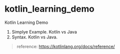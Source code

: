 # kotlin_learning_demo
Kotlin Learning Demo
1. Simplye Example. Kotlin vs Java
2. Syntax. Kotlin vs Java.
> reference: https://kotlinlang.org/docs/reference/
